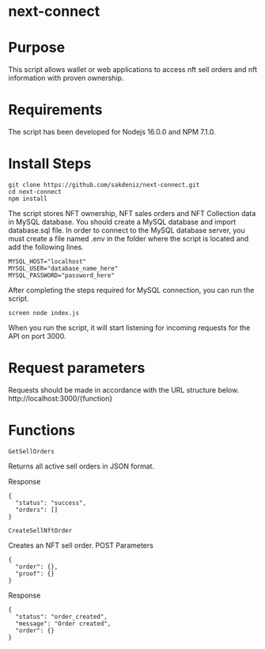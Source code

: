 # next-connect
 
# Purpose
This script allows wallet or web applications to access nft sell orders and nft information with proven ownership.

# Requirements
The script has been developed for Nodejs 16.0.0 and NPM 7.1.0.
# Install Steps
```
git clone https://github.com/sakdeniz/next-connect.git
cd next-connect
npm install
```
The script stores NFT ownership, NFT sales orders and NFT Collection data in MySQL database.
You should create a MySQL database and import database.sql file.
In order to connect to the MySQL database server, you must create a file named .env in the folder where the script is located and add the following lines.
```
MYSQL_HOST="localhost"
MYSQL_USER="database_name_here"
MYSQL_PASSWORD="password_here"
```
After completing the steps required for MySQL connection, you can run the script.
```
screen node index.js
```
When you run the script, it will start listening for incoming requests for the API on port 3000.
# Request parameters
Requests should be made in accordance with the URL structure below.
http://localhost:3000/{function}

# Functions
```
GetSellOrders
```
Returns all active sell orders in JSON format.

Response
```
{
  "status": "success",
  "orders": []
}
```

```
CreateSellNftOrder
```
Creates an NFT sell order.
  POST Parameters
```
{
  "order": {},
  "proof": {}
}
```
Response
```
{
  "status": "order_created",
  "message": "Order created",
  "order": {}
}
```